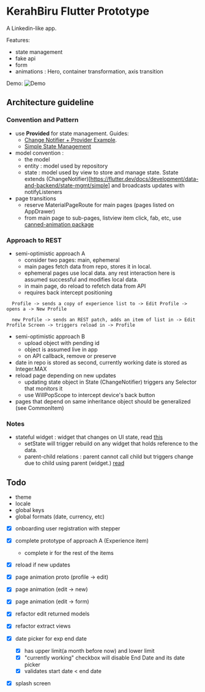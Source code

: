 # KerahBiru Flutter Prototype

A Linkedin-like app.

Features:
- state management
- fake api
- form
- animations : Hero, container transformation, axis transition

Demo:
![Demo](../demostuff/kb1_640.gif)

## Architecture guideline

### Convention and Pattern
- use **Provided** for state management. Guides:
    - [Change Notifier + Provider Example](https://github.com/brianegan/flutter_architecture_samples).
    - [Simple State Management](https://flutter.dev/docs/development/data-and-backend/state-mgmt/simple)
- model convention :
    - the model
    - entity : model used by repository
    - state :  model used by view to store and manage state. Sstate extends (ChangeNotifier)[https://flutter.dev/docs/development/data-and-backend/state-mgmt/simple] and broadcasts updates with notifyListeners
- page transitions
    - reserve MaterialPageRoute for main pages (pages listed on AppDrawer)
    - from main page to sub-pages, listview item click, fab, etc, use [canned-animation package](https://pub.dev/packages/animations)

### Approach to REST
- semi-optimistic approach A
    - consider two pages: main, ephemeral
    - main pages fetch data from repo, stores it in local.
    - ephemeral pages use local data. any rest interaction here is assumed successful and modifies local data.
    - in main page, do reload to refetch data from API
    - requires back intercept positioning
```
  Profile -> sends a copy of experience list to -> Edit Profile -> opens a -> New Profile

  new Profile -> sends an REST patch, adds an item of list in -> Edit Profile Screen -> triggers reload in -> Profile
```
- semi-optimistic approach B
    - upload object with pending id
    - object is assumed live in app
    - on API callback, remove or preserve
- date in repo is stored as second, currently working date is stored as Integer.MAX
- reload page depending on new updates
    - updating state object in State (ChangeNotifier) triggers any Selector that monitors it
    - use WillPopScope to intercept device's back button
- pages that depend on same inheritance object should be generalized (see CommonItem)

### Notes
- stateful widget : widget that changes on UI state, read [this](https://stackoverflow.com/questions/51931017/update-ui-after-removing-items-from-list)
    - setState will trigger rebuild on any widget that holds reference to the data.
    - parent-child relations : parent cannot call child but triggers change due to child using parent (widget.) [read](https://stackoverflow.com/questions/48481590/how-to-set-update-state-of-statefulwidget-from-other-statefulwidget-in-flutter)

## Todo
- theme
- locale
- global keys
- global formats (date, currency, etc)
- [x] onboarding user registration with stepper
- [x] complete prototype of approach A (Experience item)
    - complete ir for the rest of the items
- [x] reload if new updates
- [x] page animation proto (profile -> edit)
- [x] page animation (edit -> new)
- [x] page animation (edit -> form)
- [x] refactor edit returned models
- [x] refactor extract views
- [x] date picker for exp end date
    - [x] has upper limit(a month before now) and lower limit
    - [x] "currently working" checkbox will disable End Date and its date picker
    - [x] validates start date < end date
- [x] splash screen

